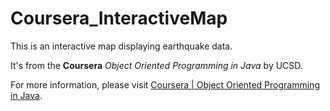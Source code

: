 # Coursera_InteractiveMap

This is an interactive map displaying earthquake data.

It's from the **Coursera** *Object Oriented Programming in Java* by UCSD.

For more information, please visit [Coursera | Object Oriented Programming in Java](https://www.coursera.org/learn/object-oriented-java/home/welcome).
